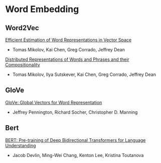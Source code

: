 # Word Embedding

## Word2Vec

[Efficient Estimation of Word Representations in Vector Space](https://arxiv.org/abs/1301.3781)

- Tomas Mikolov, Kai Chen, Greg Corrado, Jeffrey Dean

[Distributed Representations of Words and Phrases and their Compositionality](https://arxiv.org/abs/1310.4546)

- Tomas Mikolov, Ilya Sutskever, Kai Chen, Greg Corrado, Jeffrey Dean

## GloVe

[GloVe: Global Vectors for Word Representation](https://nlp.stanford.edu/pubs/glove.pdf)

- Jeffrey Pennington, Richard Socher, Christopher D. Manning


## Bert

[BERT: Pre-training of Deep Bidirectional Transformers for Language Understanding](https://arxiv.org/abs/1810.04805)

- Jacob Devlin, Ming-Wei Chang, Kenton Lee, Kristina Toutanova